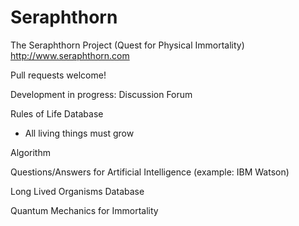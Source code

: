 # Seraphthorn
The Seraphthorn Project (Quest for Physical Immortality)
http://www.seraphthorn.com

Pull requests welcome!

Development in progress:
Discussion Forum

Rules of Life Database
- All living things must grow

Algorithm

Questions/Answers for Artificial Intelligence (example: IBM Watson)

Long Lived Organisms Database

Quantum Mechanics for Immortality

